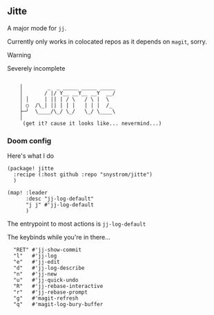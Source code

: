 ## Jitte
A major mode for `jj`. 

Currently only works in colocated repos as it depends on `magit`, sorry. 

> [!WARNING]  
> Severely incomplete

```
       
    │        _  _ _____ _____ _____
    │       / |/ Y__ __Y__ __Y  __/
    │ │     | || | / \   / \ |  \  
    │ ○  /\_| || | | |   | | |  /_ 
    ├─╯  \____/\_/ \_/   \_/ \____\
    │ 
     (get it? cause it looks like... nevermind...)
```

### Doom config

Here's what I do
``` elisp
(package! jitte
  :recipe (:host github :repo "snystrom/jitte")
  )
  
(map! :leader
      :desc "jj-log-default"
      "j j" #'jj-log-default
      )
```


The entrypoint to most actions is `jj-log-default`

The keybinds while you're in there...
``` elisp
  "RET" #'jj-show-commit
  "l"   #'jj-log
  "e"   #'jj-edit
  "d"   #'jj-log-describe
  "n"   #'jj-new
  "u"   #'jj-quick-undo
  "R"   #'jj-rebase-interactive
  "r"   #'jj-rebase-prompt
  "g"   #'magit-refresh
  "q"   #'magit-log-bury-buffer
```
